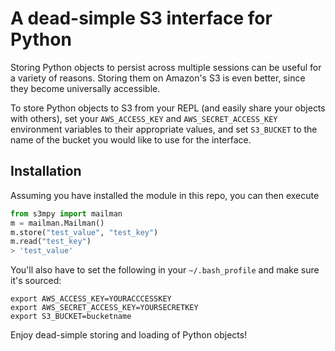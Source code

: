# A dead-simple S3 interface for Python

Storing Python objects to persist across multiple sessions can be useful for a 
variety of reasons. Storing them on Amazon's S3 is even better, since they
become universally accessible.

To store Python objects to S3 from your REPL (and easily share your objects
with others), set your `AWS_ACCESS_KEY` and `AWS_SECRET_ACCESS_KEY` 
environment variables to their appropriate values, and set `S3_BUCKET`
to the name of the bucket you would like to use for the interface.


## Installation

Assuming you have installed the module in this repo, you can then execute

```python
from s3mpy import mailman
m = mailman.Mailman()
m.store("test_value", "test_key")
m.read("test_key")
> 'test_value'
```

You'll also have to set the following in your `~/.bash_profile` and make sure it's sourced:

```
export AWS_ACCESS_KEY=YOURACCCESSKEY
export AWS_SECRET_ACCESS_KEY=YOURSECRETKEY
export S3_BUCKET=bucketname
```

Enjoy dead-simple storing and loading of Python objects!
